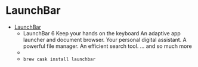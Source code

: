# LaunchBar
- [LaunchBar](https://www.obdev.at/products/launchbar/index.html)
  -  LaunchBar 6 Keep your hands on the keyboard An adaptive app launcher and document browser. Your personal digital assistant. A powerful file manager. An efficient search tool. … and so much more
  - 
  - `brew cask install launchbar`
